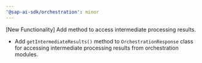 ```yaml
---
'@sap-ai-sdk/orchestration': minor
---
```


[New Functionality] Add method to access intermediate processing results.
- Add `getIntermediateResults()` method to `OrchestrationResponse` class for accessing intermediate processing results from orchestration modules.
